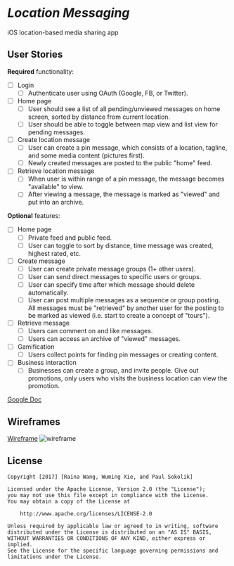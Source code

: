 # *Location Messaging*

iOS location-based media sharing app

## User Stories

**Required** functionality:

- [ ] Login
   - [ ] Authenticate user using OAuth (Google, FB, or Twitter).
- [ ] Home page
   - [ ] User should see a list of all pending/unviewed messages on home screen, sorted by distance from current location.
   - [ ] User should be able to toggle between map view and list view for pending messages.
- [ ] Create location message
   - [ ] User can create a pin message, which consists of a location, tagline, and some media content (pictures first).
   - [ ] Newly created messages are posted to the public "home" feed.
- [ ] Retrieve location message
   - [ ] When user is within range of a pin message, the message becomes "available" to view.
   - [ ] After viewing a message, the message is marked as "viewed" and put into an archive.

**Optional** features:

- [ ] Home page
   - [ ] Private feed and public feed.
   - [ ] User can toggle to sort by distance, time message was created, highest rated, etc.
- [ ] Create message
   - [ ] User can create private message groups (1+ other users).
   - [ ] User can send direct messages to specific users or groups.
   - [ ] User can specify time after which message should delete automatically.
   - [ ] User can post multiple messages as a sequence or group posting. All messages must be "retrieved" by another user for the posting to be marked as viewed (i.e. start to create a concept of "tours").
- [ ] Retrieve message
   - [ ] Users can comment on and like messages.
   - [ ] Users can access an archive of "viewed" messages.
- [ ] Gamification
   - [ ] Users collect points for finding pin messages or creating content.
- [ ] Business interaction
   - [ ] Businesses can create a group, and invite people. Give out promotions, only users who visits the business location can view the promotion.
   
[Google Doc](https://docs.google.com/spreadsheets/d/1Gt9Vq7hf5kCIKTsnLPe2V9hwP1ld5uV749G3nETrglo/edit?usp=sharing)

## Wireframes

[Wireframe](https://carnivorous-fuzz.mybalsamiq.com/projects/draft/New%20Mockup%201)
<img src="https://i.imgur.com/1cTpdOT.png" alt="wireframe">

## License

    Copyright [2017] [Raina Wang, Wuming Xie, and Paul Sokolik]

    Licensed under the Apache License, Version 2.0 (the "License");
    you may not use this file except in compliance with the License.
    You may obtain a copy of the License at

        http://www.apache.org/licenses/LICENSE-2.0

    Unless required by applicable law or agreed to in writing, software
    distributed under the License is distributed on an "AS IS" BASIS,
    WITHOUT WARRANTIES OR CONDITIONS OF ANY KIND, either express or implied.
    See the License for the specific language governing permissions and
    limitations under the License.
